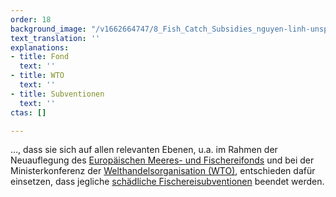 ```yaml
---
order: 18
background_image: "/v1662664747/8_Fish_Catch_Subsidies_nguyen-linh-unsplash_kkuemk_hd3wib.jpg"
text_translation: ''
explanations:
- title: Fond
  text: ''
- title: WTO
  text: ''
- title: Subventionen
  text: ''
ctas: []

---
```

…, dass sie sich auf allen relevanten Ebenen, u.a. im Rahmen der Neuauflegung des [Europäischen Meeres- und Fischereifonds](# "Fond") und bei der Ministerkonferenz der [Welthandelsorganisation (WTO)](# "WTO"), entschieden dafür einsetzen, dass jegliche [schädliche Fischereisubventionen](# "Subventionen") beendet werden.